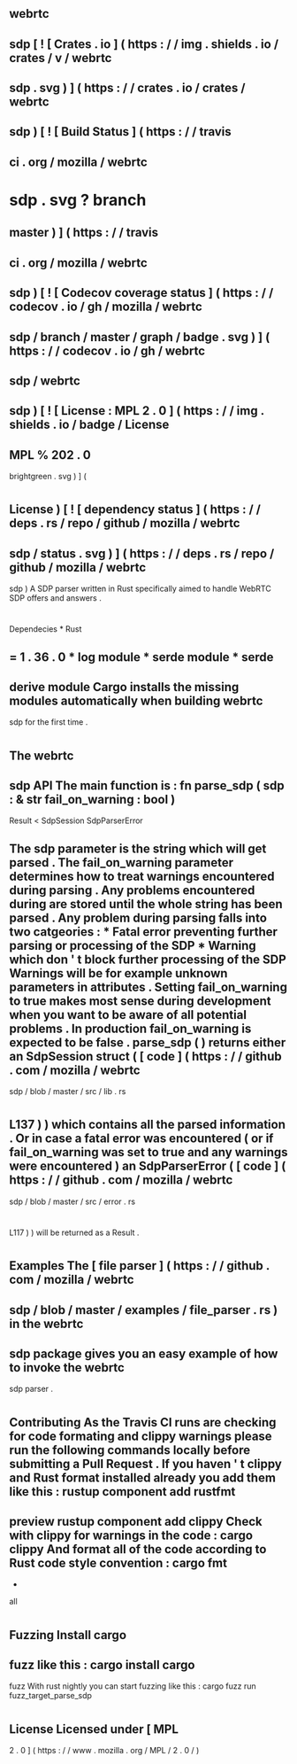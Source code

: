 #
webrtc
-
sdp
[
!
[
Crates
.
io
]
(
https
:
/
/
img
.
shields
.
io
/
crates
/
v
/
webrtc
-
sdp
.
svg
)
]
(
https
:
/
/
crates
.
io
/
crates
/
webrtc
-
sdp
)
[
!
[
Build
Status
]
(
https
:
/
/
travis
-
ci
.
org
/
mozilla
/
webrtc
-
sdp
.
svg
?
branch
=
master
)
]
(
https
:
/
/
travis
-
ci
.
org
/
mozilla
/
webrtc
-
sdp
)
[
!
[
Codecov
coverage
status
]
(
https
:
/
/
codecov
.
io
/
gh
/
mozilla
/
webrtc
-
sdp
/
branch
/
master
/
graph
/
badge
.
svg
)
]
(
https
:
/
/
codecov
.
io
/
gh
/
webrtc
-
sdp
/
webrtc
-
sdp
)
[
!
[
License
:
MPL
2
.
0
]
(
https
:
/
/
img
.
shields
.
io
/
badge
/
License
-
MPL
%
202
.
0
-
brightgreen
.
svg
)
]
(
#
License
)
[
!
[
dependency
status
]
(
https
:
/
/
deps
.
rs
/
repo
/
github
/
mozilla
/
webrtc
-
sdp
/
status
.
svg
)
]
(
https
:
/
/
deps
.
rs
/
repo
/
github
/
mozilla
/
webrtc
-
sdp
)
A
SDP
parser
written
in
Rust
specifically
aimed
to
handle
WebRTC
SDP
offers
and
answers
.
#
#
Dependecies
*
Rust
>
=
1
.
36
.
0
*
log
module
*
serde
module
*
serde
-
derive
module
Cargo
installs
the
missing
modules
automatically
when
building
webrtc
-
sdp
for
the
first
time
.
#
#
The
webrtc
-
sdp
API
The
main
function
is
:
fn
parse_sdp
(
sdp
:
&
str
fail_on_warning
:
bool
)
-
>
Result
<
SdpSession
SdpParserError
>
The
sdp
parameter
is
the
string
which
will
get
parsed
.
The
fail_on_warning
parameter
determines
how
to
treat
warnings
encountered
during
parsing
.
Any
problems
encountered
during
are
stored
until
the
whole
string
has
been
parsed
.
Any
problem
during
parsing
falls
into
two
catgeories
:
*
Fatal
error
preventing
further
parsing
or
processing
of
the
SDP
*
Warning
which
don
'
t
block
further
processing
of
the
SDP
Warnings
will
be
for
example
unknown
parameters
in
attributes
.
Setting
fail_on_warning
to
true
makes
most
sense
during
development
when
you
want
to
be
aware
of
all
potential
problems
.
In
production
fail_on_warning
is
expected
to
be
false
.
parse_sdp
(
)
returns
either
an
SdpSession
struct
(
[
code
]
(
https
:
/
/
github
.
com
/
mozilla
/
webrtc
-
sdp
/
blob
/
master
/
src
/
lib
.
rs
#
L137
)
)
which
contains
all
the
parsed
information
.
Or
in
case
a
fatal
error
was
encountered
(
or
if
fail_on_warning
was
set
to
true
and
any
warnings
were
encountered
)
an
SdpParserError
(
[
code
]
(
https
:
/
/
github
.
com
/
mozilla
/
webrtc
-
sdp
/
blob
/
master
/
src
/
error
.
rs
#
L117
)
)
will
be
returned
as
a
Result
.
#
#
Examples
The
[
file
parser
]
(
https
:
/
/
github
.
com
/
mozilla
/
webrtc
-
sdp
/
blob
/
master
/
examples
/
file_parser
.
rs
)
in
the
webrtc
-
sdp
package
gives
you
an
easy
example
of
how
to
invoke
the
webrtc
-
sdp
parser
.
#
#
Contributing
As
the
Travis
CI
runs
are
checking
for
code
formating
and
clippy
warnings
please
run
the
following
commands
locally
before
submitting
a
Pull
Request
.
If
you
haven
'
t
clippy
and
Rust
format
installed
already
you
add
them
like
this
:
rustup
component
add
rustfmt
-
preview
rustup
component
add
clippy
Check
with
clippy
for
warnings
in
the
code
:
cargo
clippy
And
format
all
of
the
code
according
to
Rust
code
style
convention
:
cargo
fmt
-
-
all
#
#
Fuzzing
Install
cargo
-
fuzz
like
this
:
cargo
install
cargo
-
fuzz
With
rust
nightly
you
can
start
fuzzing
like
this
:
cargo
fuzz
run
fuzz_target_parse_sdp
#
#
License
Licensed
under
[
MPL
-
2
.
0
]
(
https
:
/
/
www
.
mozilla
.
org
/
MPL
/
2
.
0
/
)
